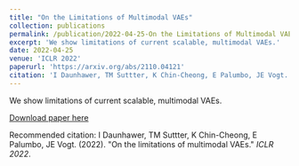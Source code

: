 ```yaml
---
title: "On the Limitations of Multimodal VAEs"
collection: publications
permalink: /publication/2022-04-25-On the Limitations of Multimodal VAEs
excerpt: 'We show limitations of current scalable, multimodal VAEs.'
date: 2022-04-25
venue: 'ICLR 2022'
paperurl: 'https://arxiv.org/abs/2110.04121'
citation: 'I Daunhawer, TM Suttter, K Chin-Cheong, E Palumbo, JE Vogt. (2022). &quot;On the limitations of multimodal VAEs.&quot; <i>ICLR 2022</i>.'
---
```

We show limitations of current scalable, multimodal VAEs.

[Download paper here](https://arxiv.org/abs/2110.04121)

Recommended citation: I Daunhawer, TM Suttter, K Chin-Cheong, E Palumbo, JE Vogt. (2022). "On the limitations of multimodal VAEs." <i>ICLR 2022</i>.
